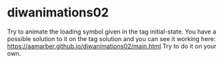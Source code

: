 # diwanimations02
Try to animate the loading symbol given in the tag initial-state. You have a possible solution to it on the tag solution and you can see it working here:
https://aamarber.github.io/diwanimations02/main.html
Try to do it on your own.
